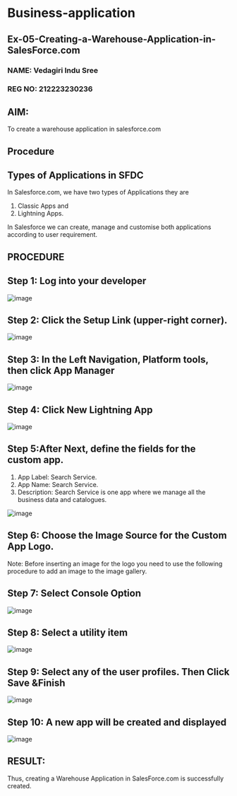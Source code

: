 # Business-application
## Ex-05-Creating-a-Warehouse-Application-in-SalesForce.com
### NAME: Vedagiri Indu Sree
### REG NO: 212223230236
## AIM:

To create a warehouse application in salesforce.com

## Procedure
## Types of Applications in SFDC

In Salesforce.com, we have two types of Applications they are

1. Classic Apps and
2. Lightning Apps.
 
In Salesforce we can create, manage and customise both applications according to user requirement.

## PROCEDURE

## Step 1: Log into your developer

![image](https://github.com/user-attachments/assets/f5bacf42-77fe-40c7-80ac-d2474ad8920e)

## Step 2: Click the Setup Link (upper-right corner).

![image](https://github.com/user-attachments/assets/5cface4c-281d-499c-a678-6e8d998d35bf)

## Step 3: In the Left Navigation, Platform tools, then click App Manager

![image](https://github.com/user-attachments/assets/e7db2753-65cb-427a-baab-b9f235710d3b)

## Step 4: Click New Lightning App

![image](https://github.com/user-attachments/assets/7e574b6f-897b-4c5f-bd6d-827a1f527b50)

## Step 5:After Next, define the fields for the custom app. 

1.  App Label: Search Service.
2.  App Name: Search Service.
3.  Description: Search Service is one app where we manage all the business data and catalogues.

![image](https://github.com/user-attachments/assets/6abb8351-4192-4edb-a3c0-b3c3f1c1e280)

## Step 6: Choose the Image Source for the Custom App Logo.

Note: Before inserting an image for the logo you need to use the following procedure to add an image to the image gallery.

## Step 7: Select Console Option

![image](https://github.com/user-attachments/assets/42643dc0-ef6e-49a6-aea4-d74426a6e7c6)

## Step 8: Select a utility item

![image](https://github.com/user-attachments/assets/baf378c0-ffd0-4035-8db0-31959ccde926)

## Step 9: Select any of the user profiles. Then Click Save &Finish

![image](https://github.com/user-attachments/assets/90f25385-c25d-4ee9-af47-98c230ce609b)

## Step 10: A new app will be created and displayed

![image](https://github.com/user-attachments/assets/89735105-286e-44a0-aacd-e615fed2c8b8)

## RESULT:

Thus, creating a Warehouse Application in SalesForce.com is successfully created.

